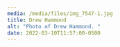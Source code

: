 ```yaml
---
media: /media/files/img_7547-1.jpg
title: Drew Hammond
alt: "Photo of Drew Hammond. "
date: 2022-03-10T11:57:00-0500
---
```

